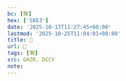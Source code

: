 ```yaml
---
bc: [壣]
hex: ['58E3']
date: '2025-10-13T11:27:45+08:00'
lastmod: '2025-10-25T11:04:01+08:00'
title: 󰙣
url: 󰙣
tags: [壣]
src: GHZR, DCCV
note:
---
```

